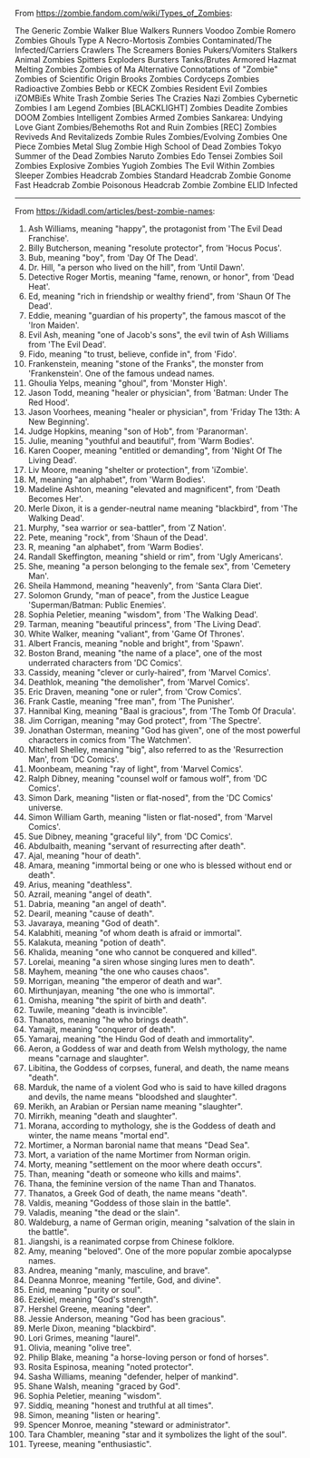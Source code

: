 From https://zombie.fandom.com/wiki/Types_of_Zombies:

The Generic Zombie
Walker
Blue Walkers
Runners
Voodoo Zombie
Romero Zombies
Ghouls
Type A Necro-Mortosis Zombies
Contaminated/The Infected/Carriers
Crawlers
The Screamers
Bonies
Pukers/Vomiters
Stalkers
Animal Zombies
Spitters
Exploders
Bursters
Tanks/Brutes
Armored
Hazmat
Melting Zombies
Zombies of Ma
Alternative Connotations of "Zombie"
Zombies of Scientific Origin
Brooks Zombies
Cordyceps Zombies
Radioactive Zombies
Bebb or KECK Zombies
Resident Evil Zombies
iZOMBiEs
White Trash Zombie Series
The Crazies
Nazi Zombies
Cybernetic Zombies
I am Legend Zombies
[BLACKLIGHT] Zombies
Deadite Zombies
DOOM Zombies
Intelligent Zombies
Armed Zombies
Sankarea: Undying Love
Giant Zombies/Behemoths
Rot and Ruin Zombies
[REC]  Zombies
Reviveds And Revitalizeds
Zombie Rules Zombies/Evolving Zombies
One Piece Zombies
Metal Slug Zombie
High School of Dead Zombies
Tokyo Summer of the Dead Zombies
Naruto Zombies
Edo Tensei Zombies
Soil Zombies
Explosive Zombies
Yugioh Zombies
The Evil Within Zombies
Sleeper Zombies
Headcrab Zombies
Standard Headcrab Zombie
Gonome
Fast Headcrab Zombie
Poisonous Headcrab Zombie
Zombine
ELID Infected

---

From https://kidadl.com/articles/best-zombie-names:

1. Ash Williams, meaning "happy", the protagonist from 'The Evil Dead Franchise'.
2. Billy Butcherson, meaning "resolute protector", from 'Hocus Pocus'.
3. Bub, meaning "boy", from 'Day Of The Dead'.
4. Dr. Hill, "a person who lived on the hill", from 'Until Dawn'.
5. Detective Roger Mortis, meaning "fame, renown, or honor", from 'Dead Heat'.
6. Ed, meaning "rich in friendship or wealthy friend", from 'Shaun Of The Dead'.
7. Eddie, meaning "guardian of his property", the famous mascot of the 'Iron Maiden'.
8. Evil Ash, meaning "one of Jacob's sons", the evil twin of Ash Williams from 'The Evil Dead'.
9. Fido, meaning "to trust, believe, confide in", from 'Fido'.
10. Frankenstein, meaning "stone of the Franks", the monster from 'Frankenstein'. One of the famous undead names.
11. Ghoulia Yelps, meaning "ghoul", from 'Monster High'.
12. Jason Todd, meaning "healer or physician", from 'Batman: Under The Red Hood'.
13. Jason Voorhees, meaning "healer or physician", from 'Friday The 13th: A New Beginning'.
14. Judge Hopkins, meaning "son of Hob", from 'Paranorman'.
15. Julie, meaning "youthful and beautiful", from 'Warm Bodies'.
16. Karen Cooper, meaning "entitled or demanding", from 'Night Of The Living Dead'.
17. Liv Moore, meaning "shelter or protection", from 'iZombie'.
18. M, meaning "an alphabet", from 'Warm Bodies'.
19. Madeline Ashton, meaning "elevated and magnificent", from 'Death Becomes Her'.
20. Merle Dixon, it is a gender-neutral name meaning "blackbird", from 'The Walking Dead'.
21. Murphy, "sea warrior or sea-battler", from 'Z Nation'.
22. Pete, meaning "rock", from 'Shaun of the Dead'.
23. R, meaning "an alphabet", from 'Warm Bodies'.
24. Randall Skeffington, meaning "shield or rim", from 'Ugly Americans'.
25. She, meaning "a person belonging to the female sex", from 'Cemetery Man'.
26. Sheila Hammond, meaning "heavenly", from 'Santa Clara Diet'.
27. Solomon Grundy, "man of peace", from the Justice League 'Superman/Batman: Public Enemies'.
28. Sophia Peletier, meaning "wisdom", from 'The Walking Dead'.
29. Tarman, meaning "beautiful princess", from 'The Living Dead'.
30. White Walker, meaning "valiant", from 'Game Of Thrones'.
31. Albert Francis, meaning "noble and bright", from 'Spawn'.
32. Boston Brand, meaning "the name of a place", one of the most underrated characters from 'DC Comics'.
33. Cassidy, meaning "clever or curly-haired", from 'Marvel Comics'.
34. Deathlok, meaning "the demolisher", from 'Marvel Comics'.
35. Eric Draven, meaning "one or ruler", from 'Crow Comics'.
36. Frank Castle, meaning "free man", from 'The Punisher'.
37. Hannibal King, meaning "Baal is gracious", from 'The Tomb Of Dracula'.
38. Jim Corrigan, meaning "may God protect", from 'The Spectre'.
39. Jonathan Osterman, meaning "God has given", one of the most powerful characters in comics from 'The Watchmen'.
40. Mitchell Shelley, meaning "big", also referred to as the 'Resurrection Man', from 'DC Comics'.
41. Moonbeam, meaning "ray of light", from 'Marvel Comics'.
42. Ralph Dibney, meaning "counsel wolf or famous wolf", from 'DC Comics'.
43. Simon Dark, meaning "listen or flat-nosed", from the 'DC Comics' universe.
44. Simon William Garth, meaning "listen or flat-nosed", from 'Marvel Comics'.
45. Sue Dibney, meaning "graceful lily", from 'DC Comics'.
46. Abdulbaith, meaning "servant of resurrecting after death".
47. Ajal, meaning "hour of death".
48. Amara, meaning "immortal being or one who is blessed without end or death".
49. Arius, meaning "deathless".
50. Azrail, meaning "angel of death".
51. Dabria, meaning "an angel of death".
52. Dearil, meaning "cause of death".
53. Javaraya, meaning "God of death".
54. Kalabhiti, meaning "of whom death is afraid or immortal".
55. Kalakuta, meaning "potion of death".
56. Khalida, meaning "one who cannot be conquered and killed".
57. Lorelai, meaning "a siren whose singing lures men to death".
58. Mayhem, meaning "the one who causes chaos".
59. Morrigan, meaning "the emperor of death and war".
60. Mirthunjayan, meaning "the one who is immortal".
61. Omisha, meaning "the spirit of birth and death".
62. Tuwile, meaning "death is invincible".
63. Thanatos, meaning "he who brings death".
64. Yamajit, meaning "conqueror of death".
65. Yamaraj, meaning "the Hindu God of death and immortality".
66. Aeron, a Goddess of war and death from Welsh mythology, the name means "carnage and slaughter".
67. Libitina, the Goddess of corpses, funeral, and death, the name means "death".
68. Marduk, the name of a violent God who is said to have killed dragons and devils, the name means "bloodshed and slaughter".
69. Merikh, an Arabian or Persian name meaning "slaughter".
70. Mirrikh, meaning "death and slaughter".
71. Morana, according to mythology, she is the Goddess of death and winter, the name means "mortal end".
72. Mortimer, a Norman baronial name that means "Dead Sea".
73. Mort, a variation of the name Mortimer from Norman origin.
74. Morty, meaning "settlement on the moor where death occurs".
75. Than, meaning "death or someone who kills and maims".
76. Thana, the feminine version of the name Than and Thanatos.
77. Thanatos, a Greek God of death, the name means "death".
78. Valdis, meaning "Goddess of those slain in the battle".
79. Valadis, meaning "the dead or the slain".
80. Waldeburg, a name of German origin, meaning "salvation of the slain in the battle".
81. Jiangshi, is a reanimated corpse from Chinese folklore.
82. Amy, meaning "beloved". One of the more popular zombie apocalypse names.
83. Andrea, meaning "manly, masculine, and brave".
84. Deanna Monroe, meaning "fertile, God, and divine".
85. Enid, meaning "purity or soul".
86. Ezekiel, meaning "God's strength".
87. Hershel Greene, meaning "deer".
88. Jessie Anderson, meaning "God has been gracious".
89. Merle Dixon, meaning "blackbird".
90. Lori Grimes, meaning "laurel".
91. Olivia, meaning "olive tree".
92. Philip Blake, meaning "a horse-loving person or fond of horses".
93. Rosita Espinosa, meaning "noted protector".
94. Sasha Williams, meaning "defender, helper of mankind".
95. Shane Walsh, meaning "graced by God".
96. Sophia Peletier, meaning "wisdom".
97. Siddiq, meaning "honest and truthful at all times".
98. Simon, meaning "listen or hearing".
99. Spencer Monroe, meaning "steward or administrator".
100. Tara Chambler, meaning "star and it symbolizes the light of the soul".
101. Tyreese, meaning "enthusiastic".
